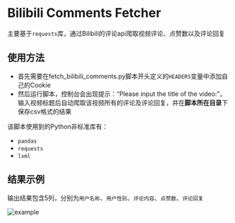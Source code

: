 # Bilibili Comments Fetcher

主要基于`requests`库，通过Bilibili的评论api爬取视频评论、点赞数以及评论回复

## 使用方法

- 首先需要在fetch_bilibili_comments.py脚本开头定义的`HEADERS`变量中添加自己的Cookie
- 然后运行脚本，控制台会出现提示：“Please input the title of the video:”，输入视频标题后自动爬取该视频所有的评论及评论回复，并在**脚本所在目录**下保存csv格式的结果

该脚本使用到的Python非标准库有：

- `pandas`
- `requests`
- `lxml`

## 结果示例

输出结果包含5列，分别为`用户名称`、`用户性别`、`评论内容`、`点赞数`、`评论回复`

![example](https://github.com/lvlh2/BilibiliCommentFetcher/blob/main/example.png)
